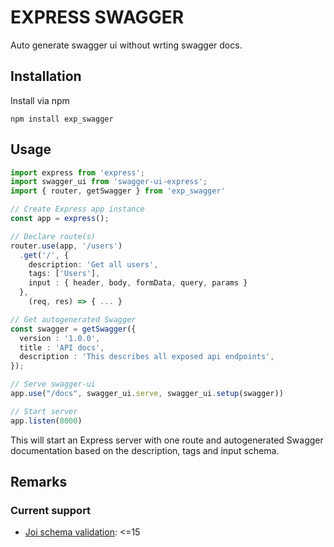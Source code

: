 # EXPRESS SWAGGER

Auto generate swagger ui without wrting swagger docs.

## Installation

Install via npm

```shell
npm install exp_swagger
```

## Usage

```typescript
import express from 'express';
import swagger_ui from 'swagger-ui-express';
import { router, getSwagger } from 'exp_swagger'

// Create Express app instance
const app = express();

// Declare route(s)
router.use(app, '/users')
  .get('/', {
    description: 'Get all users',
    tags: ['Users'],
    input : { header, body, formData, query, params }
  },
    (req, res) => { ... }

// Get autogenerated Swagger
const swagger = getSwagger({
  version : '1.0.0',
  title : 'API docs',
  description : 'This describes all exposed api endpoints',
});

// Serve swagger-ui
app.use("/docs", swagger_ui.serve, swagger_ui.setup(swagger))

// Start server
app.listen(8000)
```

This will start an Express server with one route and autogenerated Swagger documentation based on the description, tags and input schema.

## Remarks

### Current support

- [Joi schema validation](https://github.com/hapijs/joi): <=15

